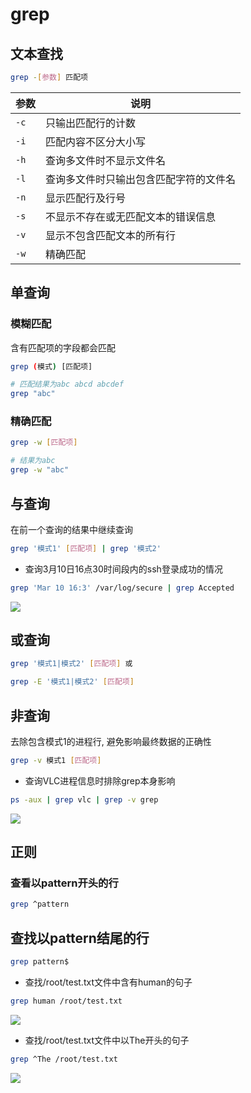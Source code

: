 <!--
 * @Description: 
 * @Version: 1.0
 * @Author: dmjcb
 * @Email:  
 * @Date: 2022-02-21 18:34:00
 * @LastEditors: dmjcb
 * @LastEditTime: 2023-04-17 15:45:08
-->

# grep

## 文本查找

```sh
grep -[参数] 匹配项
```

| 参数 | 说明                                   |
| ---- | -------------------------------------- |
| `-c` | 只输出匹配行的计数                     |
| `-i` | 匹配内容不区分大小写                   |
| `-h` | 查询多文件时不显示文件名               |
| `-l` | 查询多文件时只输出包含匹配字符的文件名 |
| `-n` | 显示匹配行及行号                       |
| `-s` | 不显示不存在或无匹配文本的错误信息     |
| `-v` | 显示不包含匹配文本的所有行             |
| `-w` | 精确匹配                               |

## 单查询

### 模糊匹配

含有匹配项的字段都会匹配

```sh
grep (模式) [匹配项]
```

```sh
# 匹配结果为abc abcd abcdef
grep "abc"
```

### 精确匹配

```sh
grep -w [匹配项]
```

```sh
# 结果为abc
grep -w "abc"
```

## 与查询

在前一个查询的结果中继续查询

```sh
grep '模式1' [匹配项] | grep '模式2'
```

- 查询3月10日16点30时间段内的ssh登录成功的情况

```sh
grep 'Mar 10 16:3' /var/log/secure | grep Accepted
```

![](/.imgur/20210310175209.png)

## 或查询

```sh
grep '模式1|模式2' [匹配项] 或 

grep -E '模式1|模式2' [匹配项]
```

## 非查询

去除包含模式1的进程行, 避免影响最终数据的正确性

```sh
grep -v 模式1 [匹配项]
```

- 查询VLC进程信息时排除grep本身影响
  
```sh
ps -aux | grep vlc | grep -v grep
```

![](/.imgur/20220221184345.png)

## 正则

### 查看以pattern开头的行

```sh
grep ^pattern
```

## 查找以pattern结尾的行

```sh
grep pattern$
```

- 查找/root/test.txt文件中含有human的句子

```sh
grep human /root/test.txt
```

![](/.imgur/20210310151418.png)

- 查找/root/test.txt文件中以The开头的句子

```sh
grep ^The /root/test.txt
```

![](/.imgur/20210310151535.png)